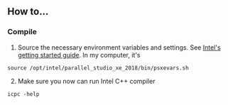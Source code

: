 ## How to...
### Compile
1. Source the necessary environment variables and settings. See [Intel's getting started guide](file:///opt/intel/documentation_2018/en/compiler_c/ps2018/get_started_lc.htm). In my computer, it's
```
source /opt/intel/parallel_studio_xe_2018/bin/psxevars.sh 
```
2. Make sure you now can run Intel C++ compiler
```
icpc -help
```


